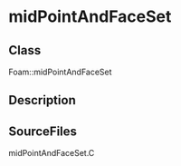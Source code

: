 # midPointAndFaceSet 
## Class
Foam::midPointAndFaceSet

## Description

## SourceFiles
midPointAndFaceSet.C

